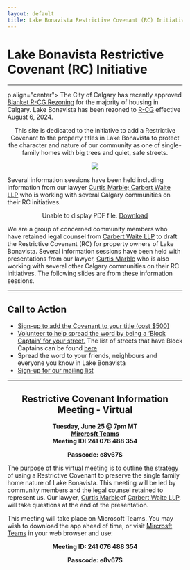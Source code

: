 ```yaml
---
layout: default
title: Lake Bonavista Restrictive Covenant (RC) Initiative
---
```




<html>
<head>
<meta name="viewport" content="width=device-width, initial-scale=1">
<style>
* {
  box-sizing: border-box;
}

/* Create two equal columns that floats next to each other */
.column {
  float: left;
  width: 50%;
  padding: 10px;
}

/* Clear floats after the columns */
.row:after {
  content: "";
  display: table;
  clear: both;
}

img {
	width: 90%;
}

.column p {
	text-align: center;
}

h1 {
  text-align: center;
}


blockquote {
  background-color: #FFFF00;
}

</style>
</head>
</html>


# Lake Bonavista Restrictive Covenant (RC) Initiative

---



p align="center">
  The City of Calgary has recently approved
    <a href="https://newsroom.calgary.ca/city-council-approves-citywide-rezoning-with-amendments-in-response-to-calgarys-housing-crisis"> Blanket R-CG Rezoning</a> for the majority of housing in Calgary. Lake Bonavista has been rezoned to <a href="https://www.calgary.ca/content/dam/www/pda/pd/publishingimages/current-projects/R-CG-residential-grade-oriented.pdf">R-CG</a> effective August 6, 2024.
</p>

<p align="center">
This site is dedicated to the initiative to add a Restrictive Covenant to the property titles in Lake Bonavista to protect the character and nature of our community as one of single-family homes with big trees and quiet, safe streets.
</p>

<div style="text-align: center;margin-top: 0.5rem;margin-bottom: 1rem;">
    <a href="https://thecityofcalgary.maps.arcgis.com/apps/instant/lookup/index.html?appid=60d7b740704b454481c5a3ca40aae073"><img src="../img/LBRCGMAP.png "></a>
</div>


Several information seesions have been held including information from our lawyer [Curtis Marble; Carbert Waite LLP](https://carbertwaite.com/calgary-lawyers/curtis-marble/) who is working with several Calgary communities on their RC initiatives.

<p align="center">
    <object data="../docs/InfoSlides.pdf" type="application/pdf" width="100%" height="460px">
      <p>Unable to display PDF file. <a href="../docs/InfoSlides.pdf">Download</a></p>
    </object>
 </p>

We are a group of concerned community members who have retained legal counsel from [Carbert Waite LLP](https://carbertwaite.com/) to draft the Restrictive Covenant (RC) for property owners of Lake Bonavista. Several information sessions have been held with presentations from our lawyer, [Curtis Marble](https://carbertwaite.com/calgary-lawyers/curtis-marble/) who is also working with several other Calgary communities on their RC initiatives. The following slides are from these information sessions.


---



## Call to Action
* [Sign-up to add the Covenant to your title (cost $500)](../faq#rcsign)
* [Volunteer to help spread the word by being a ‘Block Captain’ for your street.](../block) The list of streets that have Block Captains can be found [here](../contact#block)
* Spread the word to your friends, neighbours and everyone you know in Lake Bonavista
* [Sign-up for our mailing list ](../mailinglist)


---


<h2 align="center">Restrictive Covenant Information Meeting - Virtual</h2>
<p align="center" style="margin:0"><b>Tuesday, June 25 @ 7pm MT</b></p>
<p align="center" style="margin:0"><b><a href="https://teams.microsoft.com">Mircrosft Teams</a></b></p>
<p align="center" style="margin:0"><b>Meeting ID: 241 076 488 354</b></p>
<p align="center"><b>Passcode: e8v67S</b></p>


 The purpose of this virtual meeting is to outline the strategy of using a Restrictive Covenant to preserve the single family home nature of Lake Bonavista. This meeting will be led by community members and the legal counsel retained to represent us. Our lawyer,  [Curtis Marble](https://carbertwaite.com/calgary-lawyers/curtis-marble/)of [Carbert Waite LLP](ttps://carbertwaite.com/), will take questions at the end of the presentation.

This meeting will take place on Microsoft Teams. You may wish to download the app ahead of time, or visit [Mircrosft Teams](https://teams.microsoft.com) in your web browser and use: 

<p align="center" style="margin:0"><b>Meeting ID: 241 076 488 354</b></p>
<p align="center"><b>Passcode: e8v67S</b></p>
